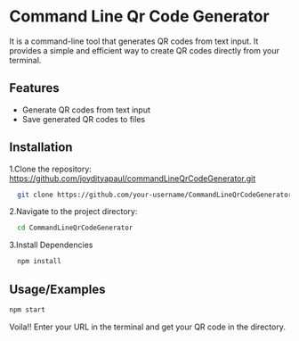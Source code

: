 
# Command Line Qr Code Generator


It is a command-line tool that generates QR codes from text input. It provides a simple and efficient way to create QR codes directly from your terminal.


## Features

- Generate QR codes from text input
- Save generated QR codes to files


## Installation

1.Clone the repository: https://github.com/joydityapaul/commandLineQrCodeGenerator.git

```bash
  git clone https://github.com/your-username/CommandLineQrCodeGenerator.git
```
2.Navigate to the project directory:
```bash
  cd CommandLineQrCodeGenerator
```
3.Install Dependencies
```bash
  npm install
```
## Usage/Examples

```bash
npm start
```
Voila!! Enter your URL in the terminal and get your QR code in the directory.

